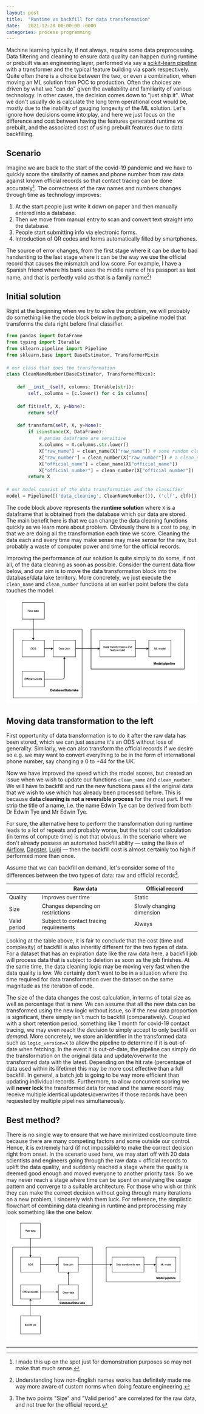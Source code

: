 ```yaml
---
layout: post
title:  "Runtime vs backfill for data transformation"
date:   2021-12-28 00:00:00 -0000
categories: process programming
---
```


Machine learning typically, if not always, require some data preprocessing.  Data filtering and cleaning to
ensure data quality can happen during runtime or prebuilt via an engineering layer, 
performed via say a 
[scikit-learn pipeline](https://scikit-learn.org/stable/modules/generated/sklearn.pipeline.Pipeline.html)
with a transformer and the typical feature building via spark respectively. Quite often there is a choice
between the two, or even a combination, when moving an ML solution from POC to production.
Often the choices are driven by what we "can do" given the availability and familiarity of various technology.
In other cases, the decision comes down to "just ship it". What we don't usually do is calculate the long
term operational cost would be, mostly due to the inability of gauging longevity of the ML solution.
Let's ignore how decisions come into play, and here we just focus on the difference and cost between
having the features generated runtime vs prebuilt, and the associated cost of using prebuilt features
due to data backfilling.

## Scenario

Imagine we are back to the start of the covid-19 pandemic and we have to quickly score the similarity of names
and phone number from raw data against known official records so that contact tracing can be done
accurately[^1]. The correctness of the raw names and numbers changes through time as technology improves:
  1. At the start people just write it down on paper and then manually entered into a database.
  2. Then we move from manual entry to scan and convert text straight into the database.
  3. People start submitting info via electronic forms.
  4. Introduction of QR codes and forms automatically filled by smartphones.

The source of error changes, from the first stage where it can be due to bad handwriting to the last stage
where it can be the way we use the official record that causes the mismatch and low score. For example,
I have a Spanish friend where his bank uses the middle name of his passport as last name, and that is
perfectly valid as that is a family name[^2]!  


## Initial solution

Right at the beginning when we try to solve the problem, we will probably do something like the code block
below in python; a pipeline model that transforms the data right before final classifier.  

```python
from pandas import DataFrame
from typing import Iterable
from sklearn.pipeline import Pipeline
from sklearn.base import BaseEstimator, TransformerMixin

# our class that does the transformation
class CleanNameNumber(BaseEstimator, TransformerMixin):

    def __init__(self, columns: Iterable[str]):
        self._columns = [c.lower() for c in columns]

    def fit(self, X, y=None):
        return self

    def transform(self, X, y=None):
        if isinstance(X, DataFrame):
            # pandas dataframe are sensitive
            X.columns = X.columns.str.lower()
            X["raw_name"] = clean_name(X["raw_name"]) # some random clean_name function not shown here
            X["raw_number"] = clean_number(X["raw_number"]) # a clean_number function also not here
            X["official_name"] = clean_name(X["official_name"])
            X["official_number"] = clean_number(X["official_number"])
        return X

# our model consist of the data transformation and the classifier
model = Pipeline([('data_cleaning', CleanNameNumber()), ('clf', clf)])
```

The code block above represents the **runtime solution** where `X` is a dataframe that is obtained
from the database which our data are stored.  The main benefit here is that we can change the data cleaning
functions quickly as we learn more about problem. Obviously there is a cost to pay, in that we are doing all
the transformation each time we score.  Cleaning the data each and every time may make sense may make
sense for the raw, but probably a waste of computer power and time for the official records.

Improving the performance of our solution is quite simply to do some, if not all, of the data cleaning as
soon as possible. Consider the current data flow below, and our aim is to move the data transformation
block into the database/data lake territory. More concretely, we just execute the `clean_name` and
`clean_number` functions at an earlier point before the data touches the model.

![runtime-solution](/assets/2021-12-23-rutnime-solution.png)

## Moving data transformation to the left

First opportunity of data transformation is to do it after the raw data has been stored, which we can
just assume it's an ODS without loss of generality.  Similarly, we can also transform the official records
if we desire so e.g. we may want to convert everything to be in the form of international phone number,
say changing a 0 to +44 for the UK.

Now we have improved the speed which the model scores, but created an issue when we wish to update
our functions `clean_name` and `clean_number`.  We will have to backfill and run the new functions
pass all the original data that we wish to use which has already been processed before. This is because
**data cleaning is not a reversible process** for the most part. If we strip the title of a name, i.e.
the name Edwin Tye can be derived from both Dr Edwin Tye and Mr Edwin Tye.

For sure, the alternative here to perform the transformation during runtime leads to a lot of repeats and
probably worse, but the total cost calculation (in terms of compute time) is not that obvious.
In the scenario where we don't already possess an automated backfill ability &mdash; using the likes of
[Airflow](https://github.com/apache/airflow),
[Dagster](https://github.com/dagster-io/dagster),
[Luigi](https://github.com/spotify/luigi) &mdash;
then the backfill cost is almost certainly too high if performed more than once.

Assume that we can backfill on demand, let's consider some of the differences between the two types of data:
raw and official records[^3].


|              | Raw data                                | Official record           | 
|--------------|-----------------------------------------|---------------------------|
| Quality      | Improves over time                      | Static                    |
| Size         | Changes depending on restrictions       | Slowly changing dimension |
| Valid period | Subject to contact tracing requirements | Always                    |

Looking at the table above, it is fair to conclude that the cost (time and complexity) of backfill
is also inheritly different for the two types of data.  For a dataset that has an expiration date like
the raw data here, a backfill job will process data that is subject to deletion as soon as the job finishes.
At the same time, the data cleaning logic may be moving very fast when the data quality is low. We certainly
don't want to be in a situation where the time required for data transformation over the dataset on the same
magnitude as the iteration of code. 

The size of the data changes the cost calculation, in terms of total size as well as percentage that is new.
We can assume that all the new data can be transformed using the new logic without issue, so if the
new data proportion is significant, there simply isn't much to backfill (comparatively). Coupled with a short
retention period, something like 1 month for covid-19 contact tracing, we may even reach the decision to simply
accept to only backfill *on demand*.  More concretely, we store an identifier in the transformed data such as
`logic_version=X` to allow the pipeline to determine if it is out-of-date when fetching.  In the event it is
out-of-date, the pipeline can simply do the transformation on the original data and update/overwrite the
transformed data with the latest. Depending on the hit rate (percentage of data used within its lifetime) this
may be more cost effective than a full backfill. In general, a batch job is going to be way more efficient
than updating individual records.  Furthermore, to allow concurrent scoring we will **never lock** the transformed
data for read and the same record may receive multiple identical updates/overwrites if those records have been
requested by multiple pipelines simultaneously.

## Best method?

There is no single way to ensure that we have minimized cost/compute time because there are many competing factors
and some outside our control.  Hence, it is extremely hard (if not impossible) to make the correct decision right
from onset.  In the scenario used here, we may start off with 20 data scientists and engineers going through
the raw data + official records to uplift the data quality, and suddenly reached a stage where the quality is
deemed good enough and moved everyone to another priority task.  So we may never reach a stage where time can be
spent on analysing the usage pattern and converge to a suitable architecture.  For those who wish or think they
can make the correct decision without going through many iterations on a new problem, I sincerely wish them luck.
For reference, the simplistic flowchart of combining data cleaning in runtime and preprocessing may look something
like the one below.

![combined-solution](/assets/2021-12-23-combined-solution.png)

---

[^1]: I made this up on the spot just for demonstration purposes so may not make that much sense.

[^2]: Understanding how non-English names works has definitely made me way more aware of custom norms when
      doing feature engineering.

[^3]: The two points "Size" and "Valid period" are correlated for the raw data, and not true for the official
      record.
